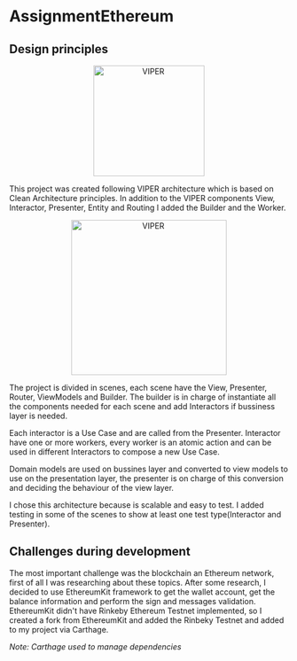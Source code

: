 # AssignmentEthereum

## Design principles

<p align="center">
    <img src="https://www.objc.io/images/issue-13/2014-06-07-viper-intro-0a53d9f8.jpg" alt="VIPER" height="200px">
</p>

This project was created following VIPER architecture which is based on Clean Architecture principles.
In addition to the VIPER components View, Interactor, Presenter, Entity and Routing I added the Builder and the Worker.
<p align="center">
    <img src="https://www.objc.io/images/issue-13/2014-06-07-viper-wireframe-76305b6d.png" alt="VIPER" height="280px">
</p>

The project is divided in scenes, each scene have the View, Presenter, Router, ViewModels and Builder. The builder is in charge of instantiate all the components needed for each scene and add Interactors if bussiness layer is needed.

Each interactor is a Use Case and are called from the Presenter. Interactor have one or more workers, every worker is an atomic action and can be used in different Interactors to compose a new Use Case. 

Domain models are used on bussines layer and converted to view models to use on the presentation layer, the presenter is on charge of this conversion and deciding the behaviour of the view layer.

I chose this architecture because is scalable and easy to test. I added testing in some of the scenes to show at least one test type(Interactor and Presenter).

## Challenges during development

The most important challenge was the blockchain an Ethereum network, first of all I was researching about these topics.
After some research, I decided to use EthereumKit framework to get the wallet account, get the balance information and perform the sign and messages validation. 
EthereumKit didn't have Rinkeby Ethereum Testnet implemented, so I created a fork from EthereumKit and added the Rinbeky Testnet and added to my project via Carthage.


*Note: Carthage used to manage dependencies*
